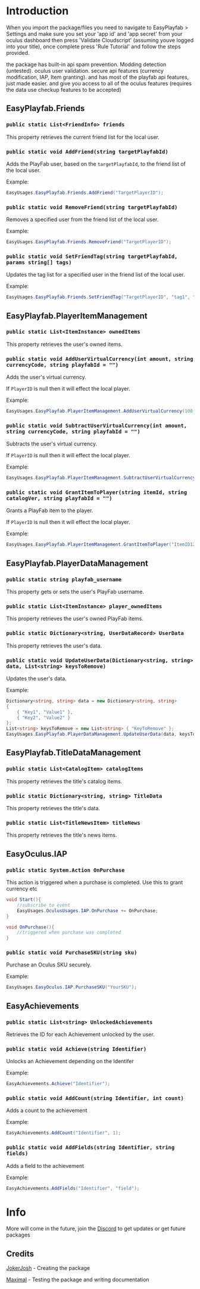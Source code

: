 # Introduction
When you import the package/files you need to navigate to EasyPlayfab > Settings and make sure you set your 'app id' and 'app secret' from your oculus dashboard then press 'Validate Cloudscript' (assuming youve logged into your title), once complete press 'Rule Tutorial' and follow the steps provided.

the package has built-in api spam prevention. Modding detection (untested). oculus user validation. secure api features (currency modification, IAP, Item granting). and has most of the playfab api features, just made easier. and give you access to all of the oculus features (requires the data use checkup features to be accepted) 

## EasyPlayfab.Friends

### `public static List<FriendInfo> friends`
This property retrieves the current friend list for the local user.

### `public static void AddFriend(string targetPlayfabId)`

Adds the PlayFab user, based on the `targetPlayfabId`, to the friend list of the local user.

Example:

```csharp
EasyUsages.EasyPlayfab.Friends.AddFriend("TargetPlayerID");
```

### `public static void RemoveFriend(string targetPlayfabId)`

Removes a specified user from the friend list of the local user.

Example:

```csharp
EasyUsages.EasyPlayfab.Friends.RemoveFriend("TargetPlayerID");
```

### `public static void SetFriendTag(string targetPlayfabId, params string[] tags)`

Updates the tag list for a specified user in the friend list of the local user.

Example:

```csharp
EasyUsages.EasyPlayfab.Friends.SetFriendTag("TargetPlayerID", "tag1", "tag2");
```

## EasyPlayfab.PlayerItemManagement

### `public static List<ItemInstance> ownedItems`

This property retrieves the user's owned items.

### `public static void AddUserVirtualCurrency(int amount, string currencyCode, string playfabId = "")`

Adds the user's virtual currency.

If `PlayerID` is null then it will effect the local player.

Example:

```csharp
EasyUsages.EasyPlayfab.PlayerItemManagement.AddUserVirtualCurrency(100, "BN", "PlayerID");
```

### `public static void SubtractUserVirtualCurrency(int amount, string currencyCode, string playfabId = "")`

Subtracts the user's virtual currency.

If `PlayerID` is null then it will effect the local player.

Example:

```csharp
EasyUsages.EasyPlayfab.PlayerItemManagement.SubtractUserVirtualCurrency(50, "BN", "PlayerID");
```

### `public static void GrantItemToPlayer(string itemId, string catalogVer, string playfabId = "")`

Grants a PlayFab item to the player.

If `PlayerID` is null then it will effect the local player.

Example:

```csharp
EasyUsages.EasyPlayfab.PlayerItemManagement.GrantItemToPlayer("ItemID123", "CatalogVersion", "PlayerID");
```

## EasyPlayfab.PlayerDataManagement

### `public static string playfab_username`

This property gets or sets the user's PlayFab username.

### `public static List<ItemInstance> player_ownedItems`

This property retrieves the user's owned PlayFab items.

### `public static Dictionary<string, UserDataRecord> UserData`

This property retrieves the user's data.

### `public static void UpdateUserData(Dictionary<string, string> data, List<string> keysToRemove)`

Updates the user's data.

Example:

```csharp
Dictionary<string, string> data = new Dictionary<string, string>
{
    { "Key1", "Value1" },
    { "Key2", "Value2" }
};
List<string> keysToRemove = new List<string> { "KeyToRemove" };
EasyUsages.EasyPlayfab.PlayerDataManagement.UpdateUserData(data, keysToRemove);
```

## EasyPlayfab.TitleDataManagement

### `public static List<CatalogItem> catalogItems`

This property retrieves the title's catalog items.

### `public static Dictionary<string, string> TitleData`

This property retrieves the title's data.

### `public static List<TitleNewsItem> titleNews`

This property retrieves the title's news items.

## EasyOculus.IAP

### `public static System.Action OnPurchase`

This action is triggered when a purchase is completed. Use this to grant currency etc

```csharp
void Start(){
    //subscribe to event
    EasyUsages.OculusUsages.IAP.OnPurchase += OnPurchase;
}

void OnPurchase(){
    //triggered when purchase was completed
}
```

### `public static void PurchaseSKU(string sku)`

Purchase an Oculus SKU securely.

Example:

```csharp
EasyUsages.EasyOculus.IAP.PurchaseSKU("YourSKU");
```

## EasyAchievements

### `public static List<string> UnlockedAchievements`
Retrieves the ID for each Achievement unlocked by the user.

### `public static void Achieve(string Identifier)`
Unlocks an Achievement depending on the Identifer

Example:

```csharp
EasyAchievements.Achieve("Identifier");
```

### `public static void AddCount(string Identifier, int count)`
Adds a count to the achievement

Example:

```csharp
EasyAchievements.AddCount("Identifier", 1);
```

### `public static void AddFields(string Identifier, string fields)`
Adds a field to the achievement

Example:

```csharp
EasyAchievements.AddFields("Identifier", "field");
```

# Info
More will come in the future, join the [Discord](https://discord.gg/bvvCc9cjVP) to get updates or get future packages
## Credits
[JokerJosh](https://discord.com/users/791550177780563998) - Creating the package


[Maximal](https://discord.com/users/1108509518779920405) - Testing the package and writing documentation
